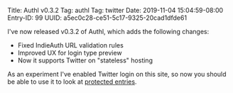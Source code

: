Title: Authl v0.3.2
Tag: authl
Tag: twitter
Date: 2019-11-04 15:04:59-08:00
Entry-ID: 99
UUID: a5ec0c28-ce51-5c17-9325-20cad1dfde61

I've now released v0.3.2 of Authl, which adds the following changes:

* Fixed IndieAuth URL validation rules
* Improved UX for login type preview
* Now it supports Twitter on "stateless" hosting

As an experiment I've enabled Twitter login on this site, so now you should be
able to use it to look at [protected entries](528).
